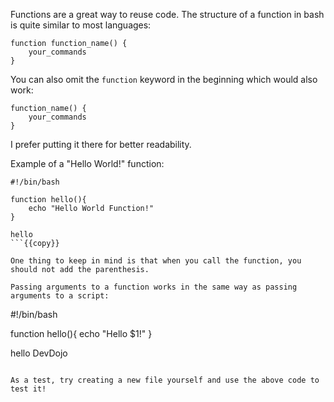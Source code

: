 Functions are a great way to reuse code. The structure of a function in bash is quite similar to most languages:

```
function function_name() {
    your_commands
}
```

You can also omit the `function` keyword in the beginning which would also work:

```
function_name() {
    your_commands
}
```

I prefer putting it there for better readability.

Example of a "Hello World!" function:

```
#!/bin/bash

function hello(){
    echo "Hello World Function!"
}

hello
```{{copy}}

One thing to keep in mind is that when you call the function, you should not add the parenthesis.

Passing arguments to a function works in the same way as passing arguments to a script:

```
#!/bin/bash

function hello(){
    echo "Hello $1!"
}

hello DevDojo
```{{copy}}

As a test, try creating a new file yourself and use the above code to test it!